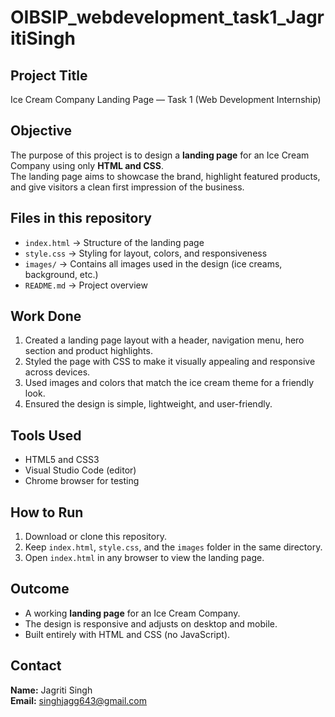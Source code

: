 # OIBSIP_webdevelopment_task1_JagritiSingh

## Project Title
Ice Cream Company Landing Page — Task 1 (Web Development Internship)

## Objective
The purpose of this project is to design a **landing page** for an Ice Cream Company using only **HTML and CSS**.  
The landing page aims to showcase the brand, highlight featured products, and give visitors a clean first impression of the business.

## Files in this repository
- `index.html` → Structure of the landing page  
- `style.css` → Styling for layout, colors, and responsiveness  
- `images/` → Contains all images used in the design (ice creams, background, etc.)  
- `README.md` → Project overview  

## Work Done
1. Created a landing page layout with a header, navigation menu, hero section and product highlights. 
2. Styled the page with CSS to make it visually appealing and responsive across devices.  
3. Used images and colors that match the ice cream theme for a friendly look.  
4. Ensured the design is simple, lightweight, and user-friendly.  

## Tools Used
- HTML5 and CSS3  
- Visual Studio Code (editor)  
- Chrome browser for testing  

## How to Run
1. Download or clone this repository.  
2. Keep `index.html`, `style.css`, and the `images` folder in the same directory.  
3. Open `index.html` in any browser to view the landing page.  

## Outcome
- A working **landing page** for an Ice Cream Company.  
- The design is responsive and adjusts on desktop and mobile.  
- Built entirely with HTML and CSS (no JavaScript).  

## Contact
**Name:** Jagriti Singh  
**Email:** singhjagg643@gmail.com
